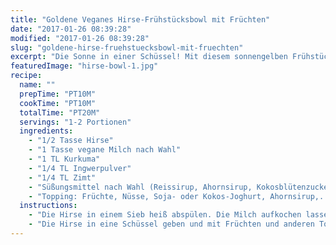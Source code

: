 ```yaml
---
title: "Goldene Veganes Hirse-Frühstücksbowl mit Früchten"
date: "2017-01-26 08:39:28"
modified: "2017-01-26 08:39:28"
slug: "goldene-hirse-fruehstuecksbowl-mit-fruechten"
excerpt: "Die Sonne in einer Schüssel! Mit diesem sonnengelben Frühstück startet man gestärkt und mit einem warmen Gefühl im Bauch in den Tag."
featuredImage: "hirse-bowl-1.jpg"
recipe:
  name: ""
  prepTime: "PT10M"
  cookTime: "PT10M"
  totalTime: "PT20M"
  servings: "1-2 Portionen"
  ingredients:
    - "1/2 Tasse Hirse"
    - "1 Tasse vegane Milch nach Wahl"
    - "1 TL Kurkuma"
    - "1/4 TL Ingwerpulver"
    - "1/4 TL Zimt"
    - "Süßungsmittel nach Wahl (Reissirup, Ahornsirup, Kokosblütenzucker,...)"
    - "Topping: Früchte, Nüsse, Soja- oder Kokos-Joghurt, Ahornsirup,...."
  instructions:
    - "Die Hirse in einem Sieb heiß abspülen. Die Milch aufkochen lassen, die Hirse und die Gewürze einrühren und 10min zugedeckt köcheln lassen. Danach noch für 10min zugedeckt nachquellen lassen. Nach Belieben süßen."
    - "Die Hirse in eine Schüssel geben und mit Früchten und anderen Toppings nach Wahl genießen."
---
```



